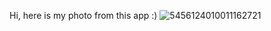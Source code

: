 Hi, here is my photo from this app :)
![5456124010011162721](https://github.com/user-attachments/assets/0291e60d-cf15-4348-9a3a-693f0a55c9e3)
